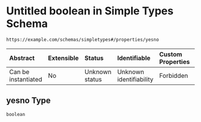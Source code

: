 # Untitled boolean in Simple Types Schema

```txt
https://example.com/schemas/simpletypes#/properties/yesno
```



| Abstract            | Extensible | Status         | Identifiable            | Custom Properties | Additional Properties | Access Restrictions | Defined In                                                                                      |
| :------------------ | :--------- | :------------- | :---------------------- | :---------------- | :-------------------- | :------------------ | :---------------------------------------------------------------------------------------------- |
| Can be instantiated | No         | Unknown status | Unknown identifiability | Forbidden         | Allowed               | none                | [simpletypes.schema.json*](../generated-schemas/simpletypes.schema.json "open original schema") |

## yesno Type

`boolean`
